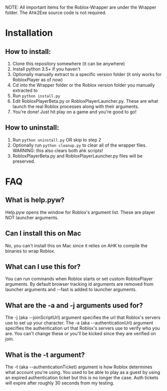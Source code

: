 NOTE: All important items for the Roblox-Wrapper are under the Wrapper folder. The Ahk2Exe source code is not required.
# Installation
## How to install:
  1. Clone this repository somewhere (it can be anywhere)
  2. Install python 3.5+ if you haven't
  3. Optionally manually extract to a specific version folder (it only works for RobloxPlayer as of now)
  4. Cd into the Wrapper folder or the Roblox version folder you manually extracted to
  5. Run `python install.py`
  6. Edit RobloxPlayerBeta.py or RobloxPlayerLauncher.py. These are what launch the real Roblox processes along with their arguments.
  5. You're done! Just hit play on a game and you're good to go!
## How to uninstall:
  1. Run `python uninstall.py` OR skip to step 2
  2. Optionally run `python cleanup.py` to clear all of the wrapper files. WARNING: this also clears both ahk scripts!
  3. RobloxPlayerBeta.py and RobloxPlayerLauncher.py files will be preserved.

# FAQ
## What is help.pyw?
Help.pyw opens the window for Roblox's argument list. These are player NOT launcher arguments.

## Can I install this on Mac
No, you can't install this on Mac since it relies on AHK to compile the binaries to wrap Roblox.

## What can I use this for?
You can run commands when Roblox starts or set custom RobloxPlayer arguments. By default browser tracking id arguments are removed from launcher arguments and --fast is added to launcher arguments.

## What are the -a and -j arguments used for?
The -j (aka --joinScriptUrl) argument specifies the url that Roblox's servers use to set up your character.
The -a (aka --authenticationUrl) argument specifies the authentication url that Roblox's servers use to verify who you are.
You can't change these or you'll be kicked since they are verified on join.

## What is the -t argument?
The -t (aka --authenticationTicket) argument is how Roblox determines what account you're using. You used to be able to play as a guest by using an expired authentication ticket but this is no longer the case. Auth tickets will expire after roughly 30 seconds from my testing.

